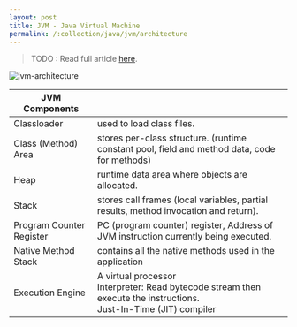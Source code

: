 ```yaml
---
layout: post
title: JVM - Java Virtual Machine
permalink: /:collection/java/jvm/architecture
---
```


> TODO : Read full article [here](#).

![jvm-architecture]({{site.cdn}}/java/jvm-architecture/jvm-architecture.png "jvm-architecture")

|JVM Components				|		|
|---						|---	|
|Classloader				|used to load class files.|
|Class (Method) Area		|stores per-class structure. (runtime constant pool, field and method data, code for methods)|
|Heap						|runtime data area where objects are allocated.|
|Stack						|stores call frames (local variables, partial results, method invocation and return).|
|Program Counter Register	|PC (program counter) register, Address of JVM instruction currently being executed.|
|Native Method Stack		|contains all the native methods used in the application|
|Execution Engine			|A virtual processor<br>Interpreter: Read bytecode stream then execute the instructions.<br>Just-In-Time (JIT) compiler|
